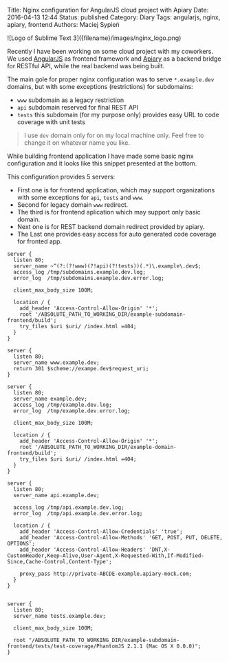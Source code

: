 Title:      Nginx configuration for AngularJS cloud project with Apiary
Date:       2016-04-13 12:44
Status:     published
Category:   Diary
Tags:       angularjs, nginx, apiary, frontend
Authors:    Maciej Sypień


<div class="intro-article-image-sm" markdown="1">
  ![Logo of Sublime Text 3]({filename}/images/nginx_logo.png)
</div>

Recently I have been working on some cloud project with my coworkers. We used
 [AngularJS][angularjs-webpage] as frontend framework and
[Apiary][apiary-webpage] as a backend bridge for RESTful API, while the real
backend was being built.

The main gole for proper nginx configuration was to serve `*.example.dev`
domains, but with some exceptions (restrictions) for subdomains:

*   `www` subdomain as a legacy restriction
*   `api` subdomain reserved for final REST API
*   `tests` this subdomain (for my purpose only) provides easy URL to code coverage with
    unit tests

> I use `dev` domain only for on my local machine only. Feel free to change it
> on whatever name you like.

While building frontend application I have made some basic nginx configuration
and it looks like this snippet presented at the bottom.

This configuration provides 5 servers:

*   First one is for frontend application, which may support organizations with
    some exceptions for `api`, `tests` and `www`.
*   Second for legacy domain `www` redirect.
*   The third is for frontend aplication which may support only basic domain.
*   Next one is for REST backend domain redirect provided by apiary.
*   The Last one provides easy access for auto generated code coverage for
    fronted app.

```nginx
server {
  listen 80;
  server_name ~^(?:(?!www)(?!api)(?!tests))(.*)\.example\.dev$;
  access_log /tmp/subdomains.example.dev.log;
  error_log  /tmp/subdomains.example.dev.error.log;

  client_max_body_size 100M;

  location / {
    add_header 'Access-Control-Allow-Origin' '*';
    root '/ABSOLUTE_PATH_TO_WORKING_DIR/example-subdomain-frontend/build';
    try_files $uri $uri/ /index.html =404;
  }
}

server {
  listen 80;
  server_name www.example.dev;
  return 301 $scheme://exampe.dev$request_uri;
}

server {
  listen 80;
  server_name example.dev;
  access_log /tmp/example.dev.log;
  error_log  /tmp/example.dev.error.log;

  client_max_body_size 100M;

  location / {
    add_header 'Access-Control-Allow-Origin' '*';
    root '/ABSOLUTE_PATH_TO_WORKING_DIR/example-domain-frontend/build';
    try_files $uri $uri/ /index.html =404;
  }
}

server {
  listen 80;
  server_name api.example.dev;

  access_log /tmp/api.example.dev.log;
  error_log  /tmp/api.example.dev.error.log;

  location / {
    add_header 'Access-Control-Allow-Credentials' 'true';
    add_header 'Access-Control-Allow-Methods' 'GET, POST, PUT, DELETE, OPTIONS';
    add_header 'Access-Control-Allow-Headers' 'DNT,X-CustomHeader,Keep-Alive,User-Agent,X-Requested-With,If-Modified-Since,Cache-Control,Content-Type';

    proxy_pass http://private-ABCDE-example.apiary-mock.com;
  }
}


server {
  listen 80;
  server_name tests.example.dev;

  client_max_body_size 100M;

  root "/ABSOLUTE_PATH_TO_WORKING_DIR/example-subdomain-frontend/tests/test-coverage/PhantomJS 2.1.1 (Mac OS X 0.0.0)";
}
```

[angularjs-webpage]: https://angularjs.org/
[apiary-webpage]: https://apiary.io/
